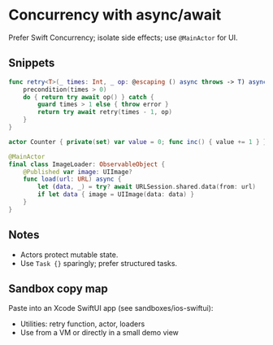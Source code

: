 # Concurrency with async/await

Prefer Swift Concurrency; isolate side effects; use `@MainActor` for UI.

## Snippets

```swift
func retry<T>(_ times: Int, _ op: @escaping () async throws -> T) async throws -> T {
    precondition(times > 0)
    do { return try await op() } catch {
        guard times > 1 else { throw error }
        return try await retry(times - 1, op)
    }
}
```

```swift
actor Counter { private(set) var value = 0; func inc() { value += 1 } }
```

```swift
@MainActor
final class ImageLoader: ObservableObject {
    @Published var image: UIImage?
    func load(url: URL) async {
        let (data, _) = try? await URLSession.shared.data(from: url)
        if let data { image = UIImage(data: data) }
    }
}
```

## Notes

- Actors protect mutable state.
- Use `Task {}` sparingly; prefer structured tasks.

## Sandbox copy map

Paste into an Xcode SwiftUI app (see sandboxes/ios-swiftui):

- Utilities: retry function, actor, loaders
- Use from a VM or directly in a small demo view
